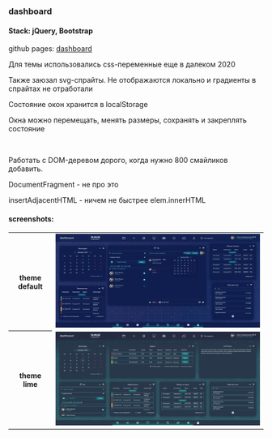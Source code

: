 ### dashboard
#### Stack: jQuery, Bootstrap
 github pages:    [dashboard](https://dsa25.github.io/lk-fmk/)

 <p>Для темы использовались css-переменные еще в далеком 2020</p>
 <p>Также заюзал svg-спрайты. Не отображаются локально и градиенты в спрайтах не отработали</p>
 <p>Состояние окон хранится в localStorage</p>
 <p>Окна можно перемещать, менять размеры, сохранять и закреплять состояние</p>

<br>

 <p>Работать с DOM-деревом дорого, когда нужно 800 смайликов добавить.</p>
 <p>DocumentFragment - не про это</p>
 <p>insertAdjacentHTML  - ничем не быстрее  elem.innerHTML  </p>
 
 #### screenshots:
 <table>
   <tr>
    <th>theme default</th>
    <td valign="top"><img src="default.jpg" width="800"></td>
  </tr>
   <tr>
    <th>theme lime</th>
    <td valign="top"><img src="lime.jpg" width="800"></td>
  </tr>
 </table>
